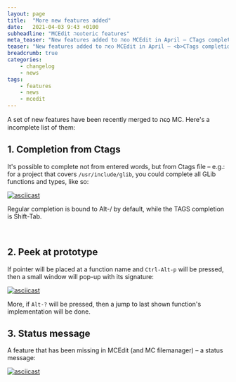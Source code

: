 ```yaml
---
layout: page
title:  "More new features added"
date:   2021-04-03 9:43 +0100
subheadline: "MCEdit הϵѻteric features"
meta_teaser: "New features added to הϵѻ MCEdit in April – CTags completion, peek at prototype and status message line."
teaser: "New features added to הϵѻ MCEdit in April – <b>CTags completion</b>, <b>peek at prototype</b> and <b>status message line</b>."
breadcrumb: true
categories: 
    - changelog
    - news
tags:
    - features
    - news
    - mcedit
---
```


A set of new features have been recently merged to הϵѻ MC. Here's a
incomplete list of them:

## 1. **Completion from Ctags**

It's possible to complete not from entered words, but from Ctags
file – e.g.: for a project that covers `/usr/include/glib`, you
could complete all GLib functions and types, like so:

[![asciicast](https://asciinema.org/a/cp4I3tFfKrLNS9SME7XE2w6Nk.svg)](https://asciinema.org/a/cp4I3tFfKrLNS9SME7XE2w6Nk)

Regular completion is bound to Alt-/ by default, while the TAGS
completion is Shift-Tab.

<br/>

## 2. **Peek at prototype**

If pointer will be placed at a function name and `Ctrl-Alt-p` will be pressed, then
a small window will pop-up with its signature:

[![asciicast](https://asciinema.org/a/IoguysLw2wO8BUzddWRW9k7lG.svg)](https://asciinema.org/a/IoguysLw2wO8BUzddWRW9k7lG)

More, if `Alt-?` will be pressed, then a jump to last shown function's implementation
will be done.


## 3. **Status message**

A feature that has been missing in MCEdit (and MC filemanager) – a status message:

[![asciicast](https://asciinema.org/a/SMFkQjO3ju3nObNmcvefhPWvy.svg)](https://asciinema.org/a/SMFkQjO3ju3nObNmcvefhPWvy)

<br/>
